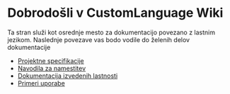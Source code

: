 # Dobrodošli v CustomLanguage Wiki

Ta stran služi kot osrednje mesto za dokumentacijo povezano z lastnim jezikom. Naslednje povezave vas bodo vodile do želenih delov dokumentacije


* [Projektne specifikacije](https://github.com/RockSolidProject/CustomLanguage/wiki/Projektne-Specifikacije)
* [Navodila za namestitev](https://github.com/RockSolidProject/CustomLanguage/wiki/Projektne-Specifikacije)
* [Dokumentacija izvedenih lastnosti]()
* [Primeri uporabe](https://github.com/RockSolidProject/CustomLanguage/wiki/Primeri-Uporabe)

